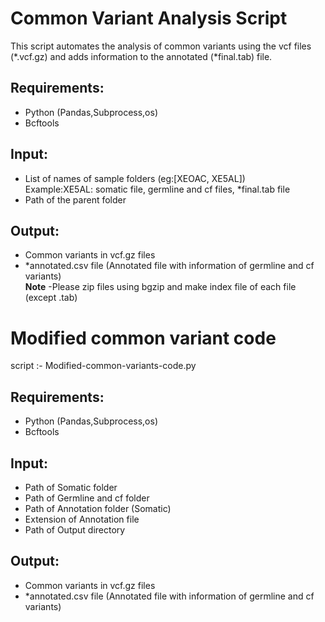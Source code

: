 # Common Variant Analysis Script
This script automates the analysis of common variants using the vcf files (*.vcf.gz) and adds information to the annotated (*final.tab) file.  
## **Requirements:**  
  - Python (Pandas,Subprocess,os)  
  - Bcftools  
## **Input:**  
  - List of names of sample folders (eg:[XEOAC, XE5AL])   
      Example:XE5AL: somatic file, germline and cf files, *final.tab file  
  - Path of the parent folder  
## **Output:** 
  - Common variants in vcf.gz files  
  - *annotated.csv file (Annotated file with information of germline and cf variants)  
**Note**
-Please zip files using bgzip and make index file of each file (except .tab)

# Modified common variant code
  script :- Modified-common-variants-code.py
## **Requirements:**  
  - Python (Pandas,Subprocess,os)  
  - Bcftools
## **Input:**  
  - Path of Somatic folder  
  - Path of Germline and cf folder
  - Path of Annotation folder (Somatic)
  - Extension of Annotation file
  - Path of Output directory
## **Output:** 
  - Common variants in vcf.gz files  
  - *annotated.csv file (Annotated file with information of germline and cf variants)
